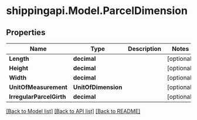 
# shippingapi.Model.ParcelDimension

## Properties

Name | Type | Description | Notes
------------ | ------------- | ------------- | -------------
**Length** | **decimal** |  | [optional] 
**Height** | **decimal** |  | [optional] 
**Width** | **decimal** |  | [optional] 
**UnitOfMeasurement** | **UnitOfDimension** |  | [optional] 
**IrregularParcelGirth** | **decimal** |  | [optional] 

[[Back to Model list]](../README.md#documentation-for-models)
[[Back to API list]](../README.md#documentation-for-api-endpoints)
[[Back to README]](../README.md)

